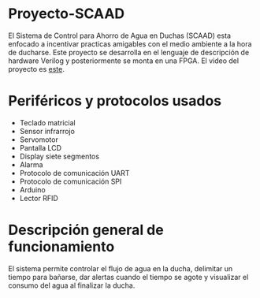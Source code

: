 # Proyecto-SCAAD
El Sistema de Control para Ahorro de Agua en Duchas (SCAAD) esta enfocado a incentivar practicas amigables con el medio ambiente a la hora de ducharse.
Este proyecto se desarrolla en el lenguaje de descripción de hardware Verilog y posteriormente se monta en una FPGA.
El video del proyecto es [este](https://www.youtube.com/watch?v=t4T3hACa8R0).
# Periféricos y protocolos usados
* Teclado matricial
* Sensor infrarrojo
* Servomotor
* Pantalla LCD
* Display siete segmentos
* Alarma
* Protocolo de comunicación UART
* Protocolo de comunicación SPI
* Arduino
* Lector RFID
# Descripción general de funcionamiento
El sistema permite controlar el flujo de agua en la ducha, delimitar un tiempo para bañarse, dar alertas cuando el tiempo se agote y visualizar el consumo del agua al finalizar la ducha.

